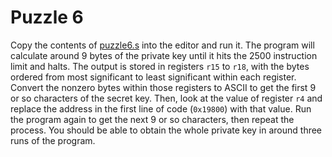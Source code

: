 # Puzzle 6

Copy the contents of [puzzle6.s](puzzle6.s) into the editor and run it. The program will calculate around 9 bytes of the private key until it hits the 2500 instruction limit and halts. The output is stored in registers `r15` to `r18`, with the bytes ordered from most significant to least significant within each register. Convert the nonzero bytes within those registers to ASCII to get the first 9 or so characters of the secret key. Then, look at the value of register `r4` and replace the address in the first line of code (`0x19800`) with that value. Run the program again to get the next 9 or so characters, then repeat the process. You should be able to obtain the whole private key in around three runs of the program.
